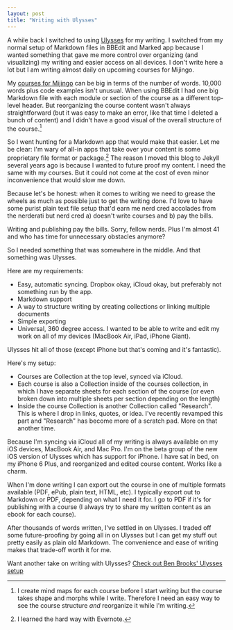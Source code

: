 ```yaml
---
layout: post
title: "Writing with Ulysses"
---
```


A while back I switched to using [Ulysses](http://ulyssesapp.com) for my writing. I switched from my normal setup of Markdown files in BBEdit and Marked app because I wanted something that gave me more control over organizing (and visualizing) my writing and easier access on all devices. I don't write here a lot  but I am writing almost daily on upcoming courses for Mijingo. 

My [courses for Mijingo](https://mijingo.com/learn) can be big in terms of the number of words. 10,000 words plus code examples isn't unusual. When using BBEdit  I had one big Markdown file with each module or section of the course as a different top-level header. But reorganizing the course content wasn't always straightforward (but it was easy to make an error, like that time I deleted a bunch of content) and I didn't have a good visual of the overall structure of the course.[^mindmap]

So I went hunting for a Markdown app that would make that easier. Let me be clear: I'm wary of all-in apps that take over your content is some proprietary file format or package.[^evernote] The reason I moved this blog to Jekyll several years ago is because I wanted to future proof my content. I need the same with my courses. But it could not come at the cost of even minor inconvenience that would slow me down.

Because let's be honest: when it comes to writing we need to grease the wheels as much as possible just to get the writing done. I'd love to have some purist plain text file setup that'd earn me nerd cred accolades from the nerderati but nerd cred a) doesn't write courses and b) pay the bills. 

Writing and publishing pay the bills. Sorry, fellow nerds. Plus I'm almost 41 and who has time for unnecessary obstacles anymore? 

So I needed something that was somewhere in the middle. And that something was Ulysses. 

Here are my requirements:

* Easy, automatic syncing. Dropbox okay, iCloud okay, but preferably not something run by the app.
* Markdown support
* A way to structure writing by creating collections or linking multiple documents
* Simple exporting 
* Universal, 360 degree access. I wanted to be able to write and edit my work on all of my devices (MacBook Air, iPad, iPhone Giant). 

Ulysses hit all of those (except iPhone but that's coming and it's fantastic).

Here's my setup:

* Courses are Collection at the top level, synced via iCloud.
* Each course is also a Collection inside of the courses collection, in which I have separate sheets for each section of the course (or even broken down into multiple sheets per section depending on the length)
* Inside the course Collection is another Collection called "Research". This is where I drop in links, quotes, or idea. I've recently revamped this part and "Research" has become more of a scratch pad. More on that another time.

Because I'm syncing via iCloud all of my writing is always available on my iOS devices, MacBook Air, and Mac Pro. I'm on the beta group of the new iOS version of Ulysses which has support for iPhone. I have sat in bed, on my iPhone 6 Plus, and reorganized and edited course content. Works like a charm.

When I'm done writing I can export out the course in one of multiple formats available (PDF, ePub, plain text, HTML, etc). I typically export out to Markdown or PDF, depending on what I need it for. I go to PDF if it's for publishing with a course (I always try to share my written content as an ebook for each course).

After thousands of words written, I've settled in on Ulysses. I traded off some future-proofing by going all in on Ulysses but I can get my stuff out pretty easily as plain old Markdown. The convenience  and ease of writing makes that trade-off worth it for me.

Want another take on writing with Ulysses? [Check out Ben Brooks' Ulysses setup](https://brooksreview.net/2016/01/ulysses-all-the-things/)

[^mindmap]: I create mind maps for each course before I start writing but the course takes shape and morphs while I write. Therefore I need an easy way to see the course structure _and_ reorganize it while I'm writing. 
[^evernote]: I learned the hard way with Evernote.